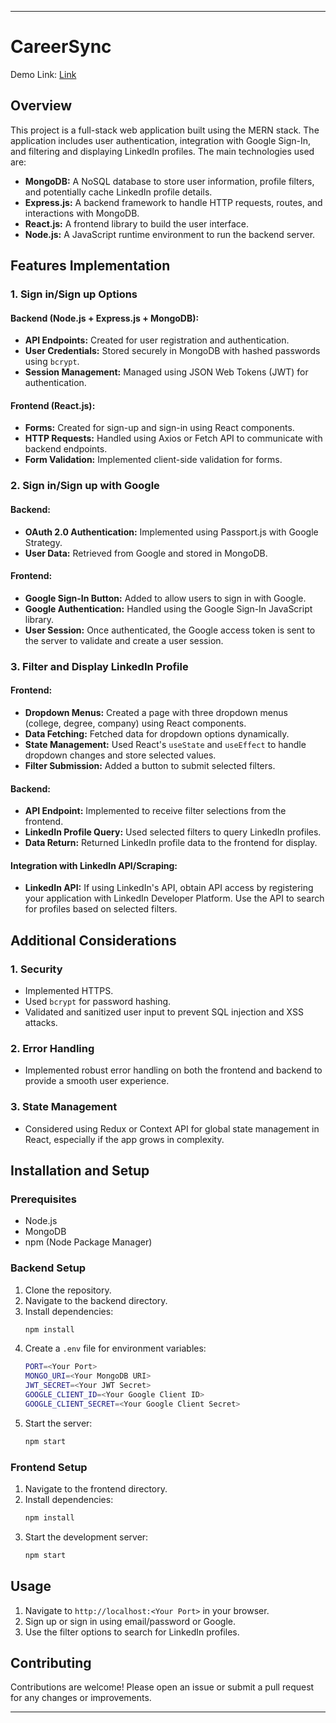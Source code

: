 

---

# CareerSync

Demo Link: [Link](https://www.google.com/url?q=https://isy-group-3.onrender.com/&sa=D&source=docs&ust=1724787631923166&usg=AOvVaw1i7LhXc7brhcUcVFDi7gSm)

## Overview

This project is a full-stack web application built using the MERN stack. The application includes user authentication, integration with Google Sign-In, and filtering and displaying LinkedIn profiles. The main technologies used are:

- **MongoDB:** A NoSQL database to store user information, profile filters, and potentially cache LinkedIn profile details.
- **Express.js:** A backend framework to handle HTTP requests, routes, and interactions with MongoDB.
- **React.js:** A frontend library to build the user interface.
- **Node.js:** A JavaScript runtime environment to run the backend server.

## Features Implementation

### 1. Sign in/Sign up Options

#### Backend (Node.js + Express.js + MongoDB):
- **API Endpoints:** Created for user registration and authentication.
- **User Credentials:** Stored securely in MongoDB with hashed passwords using `bcrypt`.
- **Session Management:** Managed using JSON Web Tokens (JWT) for authentication.

#### Frontend (React.js):
- **Forms:** Created for sign-up and sign-in using React components.
- **HTTP Requests:** Handled using Axios or Fetch API to communicate with backend endpoints.
- **Form Validation:** Implemented client-side validation for forms.

### 2. Sign in/Sign up with Google

#### Backend:
- **OAuth 2.0 Authentication:** Implemented using Passport.js with Google Strategy.
- **User Data:** Retrieved from Google and stored in MongoDB.

#### Frontend:
- **Google Sign-In Button:** Added to allow users to sign in with Google.
- **Google Authentication:** Handled using the Google Sign-In JavaScript library.
- **User Session:** Once authenticated, the Google access token is sent to the server to validate and create a user session.

### 3. Filter and Display LinkedIn Profile

#### Frontend:
- **Dropdown Menus:** Created a page with three dropdown menus (college, degree, company) using React components.
- **Data Fetching:** Fetched data for dropdown options dynamically.
- **State Management:** Used React's `useState` and `useEffect` to handle dropdown changes and store selected values.
- **Filter Submission:** Added a button to submit selected filters.

#### Backend:
- **API Endpoint:** Implemented to receive filter selections from the frontend.
- **LinkedIn Profile Query:** Used selected filters to query LinkedIn profiles.
- **Data Return:** Returned LinkedIn profile data to the frontend for display.

#### Integration with LinkedIn API/Scraping:
- **LinkedIn API:** If using LinkedIn's API, obtain API access by registering your application with LinkedIn Developer Platform. Use the API to search for profiles based on selected filters.

## Additional Considerations

### 1. Security
- Implemented HTTPS.
- Used `bcrypt` for password hashing.
- Validated and sanitized user input to prevent SQL injection and XSS attacks.

### 2. Error Handling
- Implemented robust error handling on both the frontend and backend to provide a smooth user experience.

### 3. State Management
- Considered using Redux or Context API for global state management in React, especially if the app grows in complexity.

## Installation and Setup

### Prerequisites
- Node.js
- MongoDB
- npm (Node Package Manager)

### Backend Setup
1. Clone the repository.
2. Navigate to the backend directory.
3. Install dependencies:
   ```bash
   npm install
   ```
4. Create a `.env` file for environment variables:
   ```bash
   PORT=<Your Port>
   MONGO_URI=<Your MongoDB URI>
   JWT_SECRET=<Your JWT Secret>
   GOOGLE_CLIENT_ID=<Your Google Client ID>
   GOOGLE_CLIENT_SECRET=<Your Google Client Secret>
   ```
5. Start the server:
   ```bash
   npm start
   ```

### Frontend Setup
1. Navigate to the frontend directory.
2. Install dependencies:
   ```bash
   npm install
   ```
3. Start the development server:
   ```bash
   npm start
   ```

## Usage

1. Navigate to `http://localhost:<Your Port>` in your browser.
2. Sign up or sign in using email/password or Google.
3. Use the filter options to search for LinkedIn profiles.

## Contributing

Contributions are welcome! Please open an issue or submit a pull request for any changes or improvements.



---


